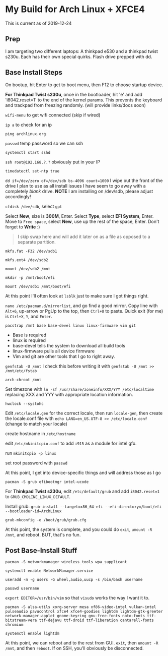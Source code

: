 # My Build for Arch Linux + XFCE4

This is current as of 2019-12-24

## Prep

I am targeting two different laptops: A thinkpad e530 and a thinkpad twist s230u. Each has their own special quirks. Flash drive prepped with dd.

## Base Install Steps

On bootup, hit Enter to get to boot menu, then F12 to choose startup device.

**For Thinkpad Twist s230u**, once in the bootloader, hit 'e' and add 'i8042.reset=1' to the end of the kernel params. This prevents the keyboard and trackpad from freezing randomly. (will provide links/docs soon)

`wifi-menu` to get wifi connected (skip if wired)

`ip a` to check for an ip

`ping archlinux.org`

`passwd` temp password so we can ssh

`systemctl start sshd`

`ssh root@192.168.?.?` obviously put in your IP

`timedatectl set-ntp true`

`dd if=/dev/zero of=/dev/sdb bs-4096 count=1000` I wipe out the front of the drive I plan to use as all install issues I have seem to go away with a completely *blank* drive. **NOTE** I am installing on /dev/sdb, please adjust accordingly!

`cfdisk /dev/sdb`, select `gpt`

Select **New**, size is **300M**, Enter. Select **Type**, select **EFI System**, Enter. Move to `Free space`, select **New**, use up the rest of the space, Enter. Don't forget to **Write** :)

> I skip swap here and will add it later on as a file as opposed to a separate partition.

`mkfs.fat -F32 /dev/sdb1`

`mkfs.ext4 /dev/sdb2`

`mount /dev/sdb2 /mnt`

`mkdir -p /mnt/boot/efi`

`mount /dev/sdb1 /mnt/boot/efi`

At this point I'll often look at `lsblk` just to make sure I got things right.

`nano /etc/pacman.d/mirrorlist`, and go find a good mirror. Copy line with `Alt+6`, up-arrow or PgUp to the top, then `Ctrl+U` to paste. Quick exit (for me) is `Ctrl+X`, `Y`, and `Enter`.

`pacstrap /mnt base base-devel linux linux-firmware vim git`

* Base is required
* linux is required
* base-devel tells the system to download all build tools
* linux-firmware pulls all device firmware
* Vim and git are other tools that I go to right away.

`genfstab -U /mnt` I check this before writing it with `genfstab -U /mnt >> /mnt/etc/fstab`

`arch-chroot /mnt`

Set timezone with `ln -sf /usr/share/zoneinfo/XXX/YYY /etc/localtime` replacing XXX and YYY with appropriate location information.

`hwclock --systohc`

Edit `/etc/locale.gen` for the correct locale, then run `locale-gen`, then create the locale.conf file with `echo LANG=en_US.UTF-8 >> /etc/locale.conf` (change to match your locale)

create hostname in `/etc/hostname`

edit `/etc/mkinitcpio.conf` to add `i915` as a module for intel gfx.

run `mkinitcpio -p linux`

set root password with `passwd`

At this point, I get into device-specific things and will address those as I go

`pacman -S grub efibootmgr intel-ucode`

For **Thinkpad Twist s230u**, edit `/etc/default/grub` and add `i8042.reset=1` to `GRUB_CMDLINE_LINUX_DEFAULT`.

Install grub: `grub-install --target=x86_64-efi --efi-directory=/boot/efi --bootloader-id=ArchLinux`

`grub-mkconfig -o /boot/grub/grub.cfg`

At this point, the system is complete, and you could do `exit`, `umount -R /mnt`, and reboot. BUT, that's no fun.

## Post Base-Install Stuff

`pacman -S networkmanager wireless_tools wpa_supplicant`

`systemctl enable NetworkManager.service`

`useradd -m -g users -G wheel,audio,uucp -s /bin/bash username`

`passwd username`

`export EDITOR=/usr/bin/vim` so that `visudo` works the way I want it to.

`pacman -S alsa-utils xorg-server mesa xf86-video-intel vulkan-intel pulseaudio pavucontrol xfce4 xfce4-goodies lightdm lightdm-gtk-greeter network-manager-applet gnome-keyring gnu-free-fonts noto-fonts ttf-bitstream-vera ttf-dejavu ttf-droid ttf-liberation cantarell-fonts chromium`

`systemctl enable lightdm`

At this point, we can reboot and to the rest from GUI. `exit`, then `umount -R /mnt`, and then `reboot`. If on SSH, you'll obviously be disconnected.

